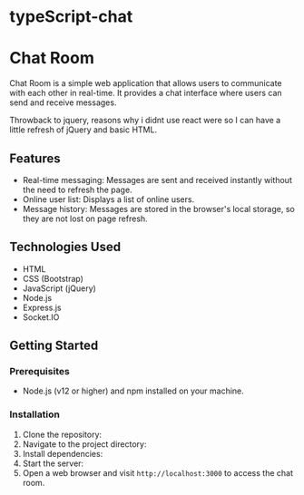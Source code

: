 # typeScript-chat

# Chat Room

Chat Room is a simple web application that allows users to communicate with each other in real-time. It provides a chat interface where users can send and receive messages.

Throwback to jquery, reasons why i didnt use react were so I can have a little refresh of jQuery and basic HTML.

## Features

- Real-time messaging: Messages are sent and received instantly without the need to refresh the page.
- Online user list: Displays a list of online users.
- Message history: Messages are stored in the browser's local storage, so they are not lost on page refresh.

## Technologies Used

- HTML
- CSS (Bootstrap)
- JavaScript (jQuery)
- Node.js
- Express.js
- Socket.IO

## Getting Started

### Prerequisites

- Node.js (v12 or higher) and npm installed on your machine.

### Installation

1. Clone the repository:
2. Navigate to the project directory:
3. Install dependencies:
4. Start the server:
5. Open a web browser and visit `http://localhost:3000` to access the chat room.
